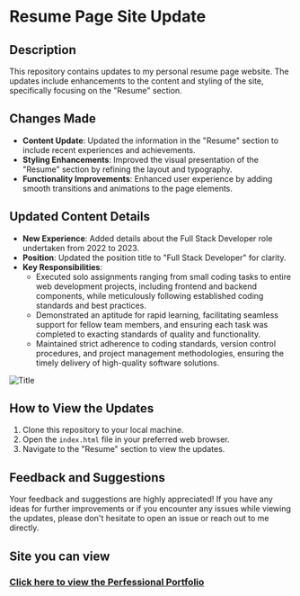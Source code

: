# Resume Page Site Update

## Description
This repository contains updates to my personal resume page website. The updates include enhancements to the content and styling of the site, specifically focusing on the "Resume" section.

## Changes Made
- **Content Update**: Updated the information in the "Resume" section to include recent experiences and achievements.
- **Styling Enhancements**: Improved the visual presentation of the "Resume" section by refining the layout and typography.
- **Functionality Improvements**: Enhanced user experience by adding smooth transitions and animations to the page elements.

## Updated Content Details
- **New Experience**: Added details about the Full Stack Developer role undertaken from 2022 to 2023.
- **Position**: Updated the position title to "Full Stack Developer" for clarity.
- **Key Responsibilities**:
  - Executed solo assignments ranging from small coding tasks to entire web development projects, including frontend and backend components, while meticulously following established coding standards and best practices.
  - Demonstrated an aptitude for rapid learning, facilitating seamless support for fellow team members, and ensuring each task was completed to exacting standards of quality and functionality.
  - Maintained strict adherence to coding standards, version control procedures, and project management methodologies, ensuring the timely delivery of high-quality software solutions.

![Title](./images//wow.gif)

## How to View the Updates
1. Clone this repository to your local machine.
2. Open the `index.html` file in your preferred web browser.
3. Navigate to the "Resume" section to view the updates.

## Feedback and Suggestions
Your feedback and suggestions are highly appreciated! If you have any ideas for further improvements or if you encounter any issues while viewing the updates, please don't hesitate to open an issue or reach out to me directly.

## Site you can view
### [Click here to view the Perfessional Portfolio](https://davidhccnguyen.github.io/Professional-Portfolio/)
